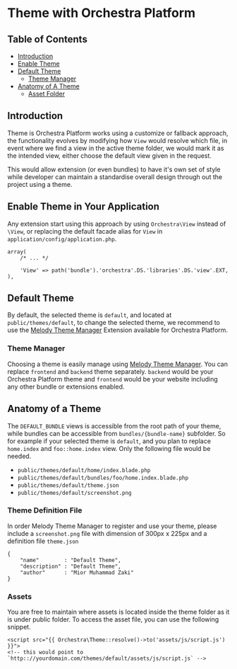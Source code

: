 # Theme with Orchestra Platform

## Table of Contents
- [Introduction](#introduction)
- [Enable Theme](#enable-theme)
- [Default Theme](#default-theme)
	- [Theme Manager](#manage-theme)
- [Anatomy of A Theme](#anatomy)
	- [Asset Folder](#assets)

<a name="introduction"></a>
## Introduction

Theme is Orchestra Platform works using a customize or fallback approach, the functionality evolves by modifying how `View` would resolve which file, in event where we find a view in the active theme folder, we would mark it as the intended view, either choose the default view given in the request.

This would allow extension (or even bundles) to have it's own set of style while developer can maintain a standardise overall design through out the project using a theme.

<a name="enable-theme"></a>
## Enable Theme in Your Application

Any extension start using this approach by using `Orchestra\View` instead of `\View`, or replacing the default facade alias for `View` in `application/config/application.php`.

	array(
		/* ... */

		'View' => path('bundle').'orchestra'.DS.'libraries'.DS.'view'.EXT,
	),

<a name="default-theme"></a>
## Default Theme

By default, the selected theme is `default`, and located at `public/themes/default`, to change the selected theme, we recommend to use the [Melody Theme Manager](#manage-theme) Extension available for Orchestra Platform.

<a name="manage-theme"></a>
### Theme Manager

Choosing a theme is easily manage using [Melody Theme Manager](http://bundles.laravel.com/bundle/melody). You can replace `frontend` and `backend` theme separately. `backend` would be your Orchestra Platform theme and `frontend` would be your website including any other bundle or extensions enabled.

<a name="anatomy"></a>
## Anatomy of a Theme

The `DEFAULT_BUNDLE` views is accessible from the root path of your theme, while bundles can be accessible from `bundles/{bundle-name}` subfolder. So for example if your selected theme is `default`, and you plan to replace `home.index` and `foo::home.index` view. Only the following file would be needed.

* `public/themes/default/home/index.blade.php`
* `public/themes/default/bundles/foo/home.index.blade.php`
* `public/themes/default/theme.json`
* `public/themes/default/screenshot.png`

<a name="definition"></a>
### Theme Definition File

In order Melody Theme Manager to register and use your theme, please include a `screenshot.png` file with dimension of 300px x 225px and a definition file `theme.json`

	{
		"name"        : "Default Theme",
		"description" : "Default Theme",
		"author"      : "Mior Muhammad Zaki"
	}


<a name="assets"></a>
### Assets

You are free to maintain where assets is located inside the theme folder as it is under public folder. To access the asset file, you can use the following snippet.

	<script src="{{ Orchestra\Theme::resolve()->to('assets/js/script.js') }}">
	<!-- this would point to `http:://yourdomain.com/themes/default/assets/js/script.js` -->
